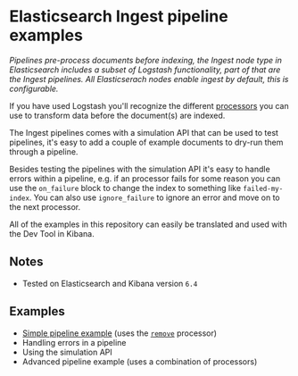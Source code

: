 # Elasticsearch Ingest pipeline examples

_Pipelines pre-process documents before indexing, the Ingest node type in Elasticsearch includes a subset of Logstash functionality, part of that are the Ingest pipelines. All Elasticserach nodes enable ingest by default, this is configurable._

If you have used Logstash you'll recognize the different [processors](https://www.elastic.co/guide/en/elasticsearch/reference/6.4/ingest-processors.html) you can use to transform data before the document(s) are indexed. 

The Ingest pipelines comes with a simulation API that can be used to test pipelines, it's easy to add a couple of example documents to dry-run them through a pipeline. 

Besides testing the pipelines with the simulation API it's easy to handle errors within a pipeline, e.g. if an processor fails for some reason you can use the `on_failure` block to change the index to something like `failed-my-index`. You can also use `ignore_failure` to ignore an error and move on to the next processor.

All of the examples in this repository can easily be translated and used with the Dev Tool in Kibana.

## Notes

* Tested on Elasticsearch and Kibana version `6.4`

## Examples

* [Simple pipeline example](https://github.com/mikejoh/elastic-ingest-pipeline-examples/blob/master/examples/simple-pipeline/) (uses the [`remove`](https://www.elastic.co/guide/en/elasticsearch/reference/6.4/remove-processor.html) processor)
* Handling errors in a pipeline
* Using the simulation API
* Advanced pipeline example (uses a combination of processors)